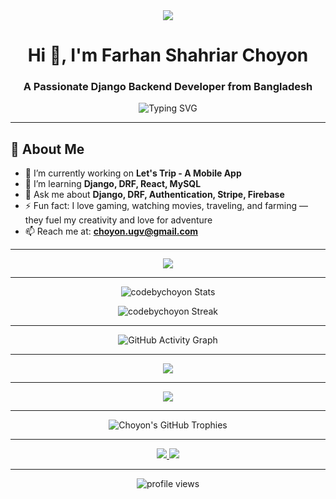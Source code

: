 <!-- README.md for codebychoyon -->
<div align="center">
  <img src="https://raw.githubusercontent.com/codebychoyon/codebychoyon/refs/heads/master/full-stack-development.gif" />
</div>

<h1 align="center">Hi 👋, I'm Farhan Shahriar Choyon</h1>
<h3 align="center">A Passionate Django Backend Developer from Bangladesh</h3>

<p align="center">
  <img src="https://readme-typing-svg.demolab.com?font=Fira+Code&weight=500&size=24&pause=1000&center=true&vCenter=true&width=600&lines=Backend+Developer+%7C+Django+%7C+DRF;Full-Stack+Learner+%7C+Django+%7C+React;Love+Coding+%26+Problem+Solving;Traveling+%7C+Gaming+%7C+Movies+%7C+Farming" alt="Typing SVG" />
</p>

---

## 🧠 About Me

- 🔭 I’m currently working on **Let's Trip - A Mobile App**
- 🌱 I’m learning **Django, DRF, React, MySQL**
- 💬 Ask me about **Django, DRF, Authentication, Stripe, Firebase**
- ⚡ Fun fact: I love gaming, watching movies, traveling, and farming — they fuel my creativity and love for adventure
- 📫 Reach me at: **choyon.ugv@gmail.com**

---

<p align="center">
  <img src="https://skillicons.dev/icons?i=python,django,react,html,css,js,figma,illustrator,vscode,git,github,postman" />
</p>

---

<p align="center">
  <img src="https://github-readme-stats.vercel.app/api?username=codebychoyon&show_icons=true&theme=tokyonight&count_private=true&include_all_commits=true&hide_border=true" alt="codebychoyon Stats" />
</p>

<p align="center">
  <img src="https://streak-stats.demolab.com/?user=codebychoyon&theme=tokyonight&hide_border=true" alt="codebychoyon Streak" />
</p>

---

<p align="center">
  <img src="https://github-readme-activity-graph.vercel.app/graph?username=codebychoyon&theme=react-dark&area=true&hide_border=true" alt="GitHub Activity Graph" />
</p>

---

<p align="center">
  <img src="https://github-readme-stats.vercel.app/api/top-langs/?username=codebychoyon&layout=compact&theme=tokyonight" />
</p>

---

<p align="center">
  <img src="https://quotes-github-readme.vercel.app/api?type=horizontal&theme=dark" />
</p>

---

<p align="center">
  <img src="https://github-profile-trophy.vercel.app/?username=codebychoyon&theme=tokyonight&margin-w=10&margin-h=10&row=1&column=7" alt="Choyon's GitHub Trophies" />
</p>

---

<p align="center">
  <a href="https://www.linkedin.com/in/farhanshahriarchoyon/" target="_blank">
    <img src="https://img.shields.io/badge/-LinkedIn-blue?style=for-the-badge&logo=linkedin" />
  </a>
  <a href="mailto:choyon.ugv@gmail.com">
    <img src="https://img.shields.io/badge/-Gmail-red?style=for-the-badge&logo=gmail" />
  </a>
</p>

---

<p align="center">
  <img src="https://komarev.com/ghpvc/?username=codebychoyon&label=Profile%20views&color=0e75b6&style=flat" alt="profile views" />
</p>
